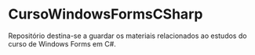 # CursoWindowsFormsCSharp

Repositório destina-se a guardar os materiais relacionados ao estudos do curso de Windows Forms em C#.
